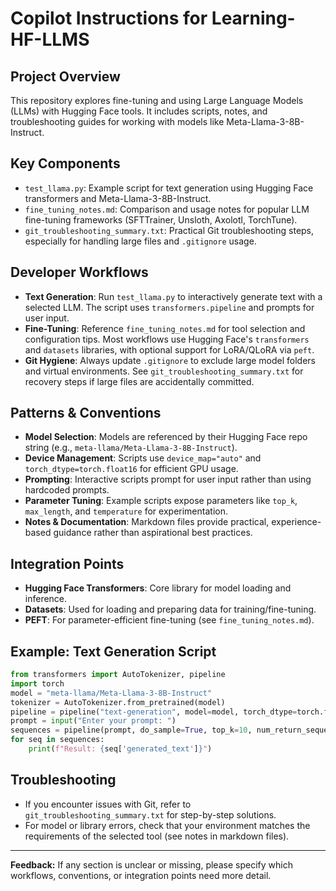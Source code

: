 # Copilot Instructions for Learning-HF-LLMS

## Project Overview
This repository explores fine-tuning and using Large Language Models (LLMs) with Hugging Face tools. It includes scripts, notes, and troubleshooting guides for working with models like Meta-Llama-3-8B-Instruct.

## Key Components
- `test_llama.py`: Example script for text generation using Hugging Face transformers and Meta-Llama-3-8B-Instruct.
- `fine_tuning_notes.md`: Comparison and usage notes for popular LLM fine-tuning frameworks (SFTTrainer, Unsloth, Axolotl, TorchTune).
- `git_troubleshooting_summary.txt`: Practical Git troubleshooting steps, especially for handling large files and `.gitignore` usage.

## Developer Workflows
- **Text Generation**: Run `test_llama.py` to interactively generate text with a selected LLM. The script uses `transformers.pipeline` and prompts for user input.
- **Fine-Tuning**: Reference `fine_tuning_notes.md` for tool selection and configuration tips. Most workflows use Hugging Face's `transformers` and `datasets` libraries, with optional support for LoRA/QLoRA via `peft`.
- **Git Hygiene**: Always update `.gitignore` to exclude large model folders and virtual environments. See `git_troubleshooting_summary.txt` for recovery steps if large files are accidentally committed.

## Patterns & Conventions
- **Model Selection**: Models are referenced by their Hugging Face repo string (e.g., `meta-llama/Meta-Llama-3-8B-Instruct`).
- **Device Management**: Scripts use `device_map="auto"` and `torch_dtype=torch.float16` for efficient GPU usage.
- **Prompting**: Interactive scripts prompt for user input rather than using hardcoded prompts.
- **Parameter Tuning**: Example scripts expose parameters like `top_k`, `max_length`, and `temperature` for experimentation.
- **Notes & Documentation**: Markdown files provide practical, experience-based guidance rather than aspirational best practices.

## Integration Points
- **Hugging Face Transformers**: Core library for model loading and inference.
- **Datasets**: Used for loading and preparing data for training/fine-tuning.
- **PEFT**: For parameter-efficient fine-tuning (see `fine_tuning_notes.md`).

## Example: Text Generation Script
```python
from transformers import AutoTokenizer, pipeline
import torch
model = "meta-llama/Meta-Llama-3-8B-Instruct"
tokenizer = AutoTokenizer.from_pretrained(model)
pipeline = pipeline("text-generation", model=model, torch_dtype=torch.float16, device_map="auto")
prompt = input("Enter your prompt: ")
sequences = pipeline(prompt, do_sample=True, top_k=10, num_return_sequences=1, eos_token_id=tokenizer.eos_token_id, truncation=True, max_length=400, temperature=0.7)
for seq in sequences:
    print(f"Result: {seq['generated_text']}")
```

## Troubleshooting
- If you encounter issues with Git, refer to `git_troubleshooting_summary.txt` for step-by-step solutions.
- For model or library errors, check that your environment matches the requirements of the selected tool (see notes in markdown files).

---
**Feedback:** If any section is unclear or missing, please specify which workflows, conventions, or integration points need more detail.
